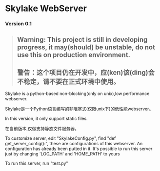 # Skylake WebServer

### Version 0.1

> ## Warning: This project is still in developing progress, it may(should) be unstable, do not use this on production environment.
> ## 警告：这个项目仍在开发中，应(ken)该(ding)会不稳定，请不要在正式环境中使用。
 
Skylake is a python-based non-blocking(only on unix),low performance webserver. 

Skylake是一个Python语言编写的非阻塞式(仅限unix下)的低性能webserver。

In this version, it only support static files.

在当前版本,仅做支持静态文件服务器。

To customize server, edit "SkylakeConfig.py", find "def get_server_config():", these are configurations of this webserver. An configuration has already been putted in it. It's possible to run this server just by changing 'LOG_PATH' and 'HOME_PATH' to yours

To run this server, run "test.py"

